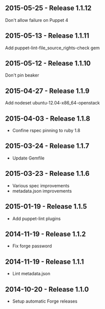 ## 2015-05-25 - Release 1.1.12

Don't allow failure on Puppet 4

## 2015-05-13 - Release 1.1.11

Add puppet-lint-file_source_rights-check gem

## 2015-05-12 - Release 1.1.10

Don't pin beaker

## 2015-04-27 - Release 1.1.9

Add nodeset ubuntu-12.04-x86_64-openstack

## 2015-04-03 - Release 1.1.8

- Confine rspec pinning to ruby 1.8

## 2015-03-24 - Release 1.1.7

- Update Gemfile

## 2015-03-23 - Release 1.1.6

- Various spec improvements
- metadata.json improvements

## 2015-01-19 - Release 1.1.5

- Add puppet-lint plugins

## 2014-11-19 - Release 1.1.2

- Fix forge password

## 2014-11-19 - Release 1.1.1

- Lint metadata.json

## 2014-10-20 - Release 1.1.0

- Setup automatic Forge releases

